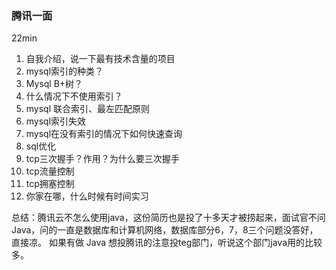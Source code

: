 ### 腾讯一面

22min

1. 自我介绍，说一下最有技术含量的项目
2. mysql索引的种类？
3. Mysql B+树？
4. 什么情况下不使用索引？
5. mysql 联合索引、最左匹配原则
6. mysql索引失效
7. mysql在没有索引的情况下如何快速查询
8. sql优化
9. tcp三次握手？作用？为什么要三次握手
10. tcp流量控制
11. tcp拥塞控制
12. 你家在哪，什么时候有时间实习

总结：腾讯云不怎么使用java，这份简历也是投了十多天才被捞起来，面试官不问 Java，问的一直是数据库和计算机网络，数据库部分6，7，8三个问题没答好，直接凉。
如果有做 Java 想投腾讯的注意投teg部门，听说这个部门java用的比较多。
